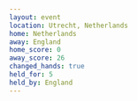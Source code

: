 ```yaml
---
layout: event
location: Utrecht, Netherlands
home: Netherlands
away: England
home_score: 0
away_score: 26
changed_hands: true
held_for: 5
held_by: England
---
```

